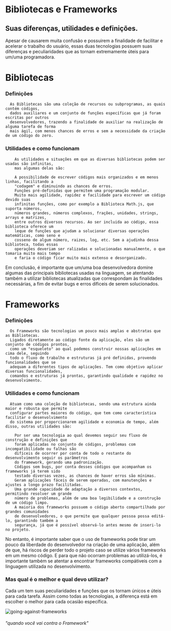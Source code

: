 # Bibliotecas e Frameworks

   ## Suas diferenças, utilidades e definições.

Apesar de causarem muita confusão e possuirem a finalidade de facilitar e acelerar o trabalho do usuário, 
essas duas tecnologias possuem suas diferenças e peculiaridades que as tornam extremamente úteis para um/uma programadora.

 # Bibliotecas
 ### Definições
      As Bibliotecas são uma coleção de recursos ou subprogramas, as quais contém códigos,
      dados auxiliares e um conjunto de funções específicas que já foram escritas por outros 
      desenvolvedores, trazendo a finalidade de auxiliar na realização de alguma tarefa de forma 
      mais ágil, com menos chances de erros e sem a necessidade da criação de um código do zero.

  ### Utilidades e como funcionam
        As utilidades e situações em que as diversas bibliotecas podem ser usadas são infinitas, 
        mas algumas delas são:
        
        A possibilidade de escrever códigos mais organizados e em menos linhas, facilitando a
        "codagem" e diminuindo as chances de erros.
        Funções pré-definidas que permitem uma programação modular.
        Muito mais agilidade, rapidez e facilidade para escrever um código devido suas 
        infinitas funções, como por exemplo a Biblioteca Math.js, que suporta números,
        números grandes, números complexos, frações, unidades, strings, arrays e matrizes,
        entre outros diversos recursos. Ao ser incluida ao código, essa biblioteca oferece um
        leque de funções que ajudam a solucionar diversas operações matemáticas, como seno e 
        cosseno de algum número, raizes, log, etc. Sem a ajudinha dessa biblioteca, todas essas 
        operações deveriam ser ralizadas e solucionadas manualmente, o que tomaria muito mais tempo
        e faria o código ficar muito mais extenso e desorganizado.

Em conclusão, é importante que um/uma boa desenvolvedora domine algumas das principais bibliotecas usadas na linguagem, 
se atentando também a utilizar bibliotecas atualizadas que correspondam às finalidades necessárias, a fim de evitar bugs e erros díficeis
de serem solucionados.

# Frameworks
###   Definições
      Os Frameworks são tecnologias um pouco mais amplas e abstratas que as Bibliotecas. 
      Ligados diretamente ao código fonte da aplicação, eles são um conjunto de códigos prontos,
      como um "esqueleto" ao qual podemos construir nossas aplicações em cima dele, seguindo 
      todo o fluxo de trabalho e estruturas já pré definidas, provendo funcionalidades que se 
      adequam a diferentes tipos de aplicações. Tem como objetivo aplicar diversas funcionalidades, 
      comandos e estruturas já prontas, garantindo qualidade e rapidez no desenvolvimento.

 ###  Utilidades e como funcionam
      Atuam como uma coleção de bibliotecas, sendo uma estrutura ainda maior e robusta que permite 
      configurar partes maiores do código, que tem como característica facilitar o desenvolvimento
      do sistema por proporcionarem agilidade e economia de tempo, além disso, outras utilidades são: 
      
        Por ser uma tecnologia ao qual devemos seguir seu fluxo de construção e definições que 
        foram aplicadas no conjunto de códigos, problemas com incompatibilidade ou falhas são 
        difíceis de ocorrer por conta de todo o restante do desenvolvimento seguir os parâmetros
        do framework, gerando uma padronização.
        Códigos sem bugs, por conta desses códigos que acompanham os frameworks já terem sido 
        testado diversas vezes, as chances de haver erros são mínimas.
        Geram aplicações fáceis de serem operadas, com manutenções e ajustes a longo prazo facilitadas.
        Uma grande capacidade de adaptação a diversos contextos, permitindo resolver um grande
        número de problemas, além de uma boa legibilidade e a construção de um código limpo.
        A maioria dos frameworks possuem o código aberto compartilhado por grandes comunidades 
        de desenvolvedores, o que permite que qualquer pessoa possa editá-lo, garantindo também a
        segurança, já que é possível observá-lo antes mesmo de inseri-lo no projeto.

No entanto, é importante saber que o uso de frameworks pode tirar um pouco da liberdade do desenvolvedor na criação de uma aplicação,
além de que, há riscos de perder todo o projeto caso se utilize vários frameworks em um mesmo código. E para que não ocorram problemas
ao utilizá-los, é importante também se atentar a encontrar frameworks compátiveis com a linguagem utilizada no desenvolvimento.

### Mas qual é o melhor e qual devo utilizar?
   Cada um tem suas peculiaridades e funções que os tornam únicos e úteis para cada tarefa. Assim como 
   todas as tecnologias, a diferença está em escolher o melhor para cada ocasião específica.

![going-against-frameworks](https://user-images.githubusercontent.com/97319856/160709233-f67c13cb-96a4-410a-b760-38ff47054020.jpeg)
###### "quando você vai contra o Framework"






